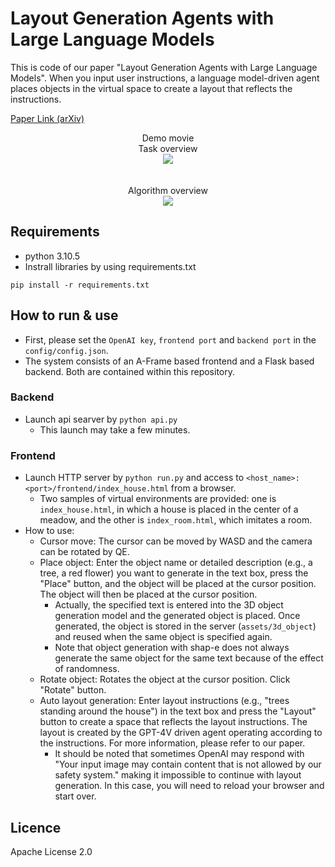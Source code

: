 # Layout Generation Agents with Large Language Models

This is code of our paper "Layout Generation Agents with Large Language Models". When you input user instructions, a language model-driven agent places objects in the virtual space to create a layout that reflects the instructions.

[Paper Link (arXiv)](https://arxiv.org/pdf/2405.08037)

<div align="center">
    Demo movie<br>
    <movie src="https://github.com/ckdjrkffz/layout-agent/assets/129842419/23142c95-b7c1-4550-b7d6-4ed2d37b2f4d">
</div>

<div align="center">
    Task overview<br>
    <img src="https://github.com/ckdjrkffz/layout-agent/assets/129842419/c6ab0de5-bc03-42cc-b845-49038b933e2e">
</div>
<br><br>

<div align="center">
    Algorithm overview<br>
    <img src="https://github.com/ckdjrkffz/layout-agent/assets/129842419/661fd610-a750-4e41-ab24-9ee75f6bf9f0">
</div>

## Requirements

- python 3.10.5
- Instrall libraries by using requirements.txt
```
pip install -r requirements.txt
```

## How to run & use

- First, please set the `OpenAI key`, `frontend port` and `backend port` in the `config/config.json`.
- The system consists of an A-Frame based frontend and a Flask based backend. Both are contained within this repository.

### Backend

- Launch api searver by `python api.py`
    - This launch may take a few minutes.

### Frontend

- Launch HTTP server by `python run.py` and access to `<host_name>:<port>/frontend/index_house.html` from a browser.
    - Two samples of virtual environments are provided: one is `index_house.html`, in which a house is placed in the center of a meadow, and the other is `index_room.html`, which imitates a room.
- How to use:
    - Cursor move: The cursor can be moved by WASD and the camera can be rotated by QE.
    - Place object: Enter the object name or detailed description (e.g., a tree, a red flower) you want to generate in the text box, press the "Place" button, and the object will be placed at the cursor position. The object will then be placed at the cursor position.
        - Actually, the specified text is entered into the 3D object generation model and the generated object is placed. Once generated, the object is stored in the server (`assets/3d_object`) and reused when the same object is specified again.
        - Note that object generation with shap-e does not always generate the same object for the same text because of the effect of randomness.
    - Rotate object: Rotates the object at the cursor position. Click "Rotate" button.
    - Auto layout generation: Enter layout instructions (e.g., "trees standing around the house") in the text box and press the "Layout" button to create a space that reflects the layout instructions. The layout is created by the GPT-4V driven agent operating according to the instructions. For more information, please refer to our paper.
        - It should be noted that sometimes OpenAI may respond with "Your input image may contain content that is not allowed by our safety system." making it impossible to continue with layout generation. In this case, you will need to reload your browser and start over.

## Licence
Apache License 2.0